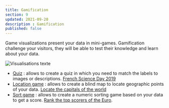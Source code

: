 ```yaml
---
title: Gamification
section: 9
updated: 2021-09-20
description : Gamification
published: false
---
```


Game visualizations present your data in mini-games. Gamification challenge your visitors, they will be able to test their knowledge and learn about your data.

![Visualisations texte](./images/user-guide/visu-jeu.jpg)

* [Quiz](./user-guide/game-quizz) : allows to create a quiz in which you need to match the labels to images or descriptions. [French Science Day 2019](https://opendata.koumoul.com/reuses/quizz-fete-de-la-science-2019)
* [Location game](./user-guide/game-localisation) : allows to create a blind map to locate geographic points of your data. [Locate the capitals of the world](https://opendata.koumoul.com/reuses/localisez-les-capitales-du-monde)
* [Sort game](./user-guide/game-sort) : allows to create a numeric sorting game based on your data to get a score. [Rank the top scorers of the Euro](https://opendata.koumoul.com/reuses/classez-les-meilleurs-buteurs-de-l'euro).
